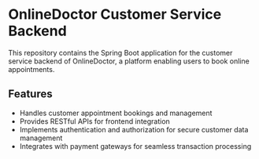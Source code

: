 
# OnlineDoctor Customer Service Backend

This repository contains the Spring Boot application for the customer service backend of OnlineDoctor, a platform enabling users to book online appointments.


## Features

- Handles customer appointment bookings and management
- Provides RESTful APIs for frontend integration
- Implements authentication and authorization for secure customer data management
- Integrates with payment gateways for seamless transaction processing

